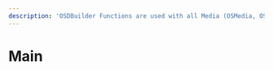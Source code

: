 ```yaml
---
description: 'OSDBuilder Functions are used with all Media (OSMedia, OSBuilds, and PEBuilds)'
---
```


# Main



